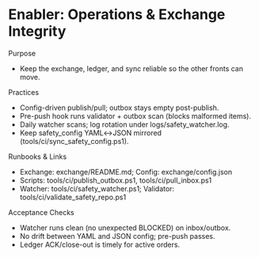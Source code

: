 # Enabler: Operations & Exchange Integrity

Purpose
- Keep the exchange, ledger, and sync reliable so the other fronts can move.

Practices
- Config-driven publish/pull; outbox stays empty post-publish.
- Pre-push hook runs validator + outbox scan (blocks malformed items).
- Daily watcher scans; log rotation under logs/safety_watcher.log.
- Keep safety_config YAML↔JSON mirrored (tools/ci/sync_safety_config.ps1).

Runbooks & Links
- Exchange: exchange/README.md; Config: exchange/config.json
- Scripts: tools/ci/publish_outbox.ps1, tools/ci/pull_inbox.ps1
- Watcher: tools/ci/safety_watcher.ps1; Validator: tools/ci/validate_safety_repo.ps1

Acceptance Checks
- Watcher runs clean (no unexpected BLOCKED) on inbox/outbox.
- No drift between YAML and JSON config; pre-push passes.
- Ledger ACK/close-out is timely for active orders.

